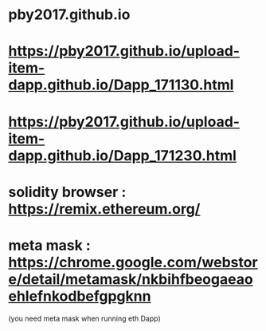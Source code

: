 # pby2017.github.io

# https://pby2017.github.io/upload-item-dapp.github.io/Dapp_171130.html

# https://pby2017.github.io/upload-item-dapp.github.io/Dapp_171230.html

# solidity browser : https://remix.ethereum.org/

# meta mask : https://chrome.google.com/webstore/detail/metamask/nkbihfbeogaeaoehlefnkodbefgpgknn
(you need meta mask when running eth Dapp)
